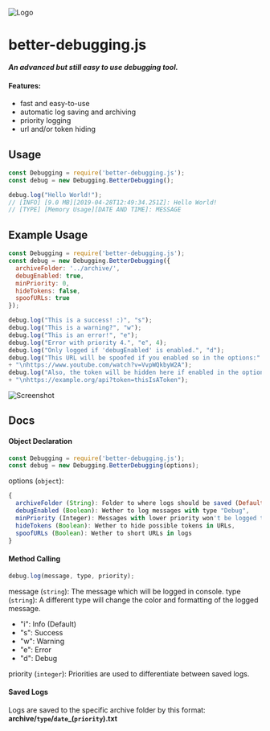 ![Logo](http://ishidres.eu/cdn/bd-js-logo.png)
# better-debugging.js
***An advanced but still easy to use debugging tool.***

#### Features:
- fast and easy-to-use
- automatic log saving and archiving
- priority logging
- url and/or token hiding

## Usage
```js
const Debugging = require('better-debugging.js');
const debug = new Debugging.BetterDebugging();

debug.log("Hello World!");
// [INFO] [9.0 MB][2019-04-28T12:49:34.251Z]: Hello World!
// [TYPE] [Memory Usage][DATE AND TIME]: MESSAGE
```

## Example Usage
```js
const Debugging = require('better-debugging.js');
const debug = new Debugging.BetterDebugging({
  archiveFolder: '../archive/',
  debugEnabled: true,
  minPriority: 0,
  hideTokens: false,
  spoofURLs: true
});

debug.log("This is a success! :)", "s");
debug.log("This is a warning?", "w");
debug.log("This is an error!", "e");
debug.log("Error with priority 4.", "e", 4);
debug.log("Only logged if 'debugEnabled' is enabled.", "d");
debug.log("This URL will be spoofed if you enabled so in the options:"
+ "\nhttps://www.youtube.com/watch?v=VvpWQkbyW2A");
debug.log("Also, the token will be hidden here if enabled in the options:"
+ "\nhttps://example.org/api?token=thisIsAToken");
```
![Screenshot](http://ishidres.eu/cdn/bd-js-screenshot.png)

## Docs
#### Object Declaration
```js
const Debugging = require('better-debugging.js');
const debug = new Debugging.BetterDebugging(options);
```
options (`object`):
```js
{
  archiveFolder (String): Folder to where logs should be saved (Default: './archive'),
  debugEnabled (Boolean): Wether to log messages with type "Debug",
  minPriority (Integer): Messages with lower priority won't be logged to console, but will still be saved,
  hideTokens (Boolean): Wether to hide possible tokens in URLs,
  spoofURLs (Boolean): Wether to short URLs in logs
}
```

#### Method Calling
```js
debug.log(message, type, priority);
```
message (`string`): The message which will be logged in console.
type (`string`): A different type will change the color and formatting of the logged message.
- "i": Info (Default)
- "s": Success
- "w": Warning
- "e": Error
- "d": Debug

priority (`integer`): Priorities are used to differentiate between saved logs.

#### Saved Logs
Logs are saved to the specific archive folder by this format:
**archive/`type`/`date`_(`priority`).txt**